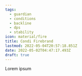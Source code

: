 ```yaml
---
tags:
  - guardian
  - conditions
  - backline
  - dps
  - stability
icon: material/fire
title: Condi Firebrand
lastmod: 2022-05-04T20:57:18.851Z
date: 2022-05-02T04:47:17.493Z
draft: true
---
```



Lorem ipsum 